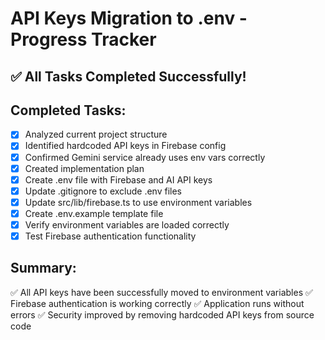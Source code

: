# API Keys Migration to .env - Progress Tracker

## ✅ All Tasks Completed Successfully!

## Completed Tasks:

- [x] Analyzed current project structure
- [x] Identified hardcoded API keys in Firebase config
- [x] Confirmed Gemini service already uses env vars correctly
- [x] Created implementation plan
- [x] Create .env file with Firebase and AI API keys
- [x] Update .gitignore to exclude .env files
- [x] Update src/lib/firebase.ts to use environment variables
- [x] Create .env.example template file
- [x] Verify environment variables are loaded correctly
- [x] Test Firebase authentication functionality

## Summary:
✅ All API keys have been successfully moved to environment variables
✅ Firebase authentication is working correctly
✅ Application runs without errors
✅ Security improved by removing hardcoded API keys from source code
